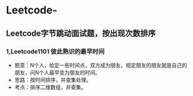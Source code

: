 # Leetcode-
Leetcode字节跳动面试题，按出现次数排序
---
### 1,Leetcode1101 彼此熟识的最早时间
+ 题意：N个人，给定一些时间点，双方成为朋友。规定朋友的朋友就是自己的朋友，问N个人最早变为朋友的时间。 
+ 思路：按时间排序，并查集处理。  
+ 考点：排序二维数组，并查集。  

